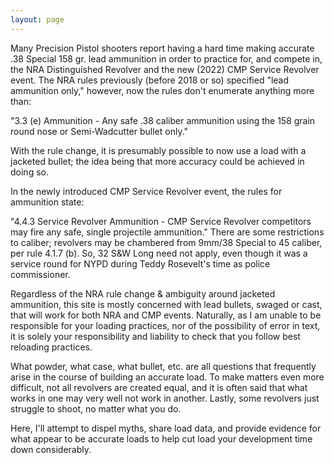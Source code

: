 ```yaml
---
layout: page
---
```

Many Precision Pistol shooters report having a hard time making accurate .38 Special 158 gr. lead ammunition in order to practice for, and compete in, the NRA Distinguished Revolver and the new (2022) CMP Service Revolver event. The NRA rules previously (before 2018 or so) specified "lead ammunition only," however, now the rules don't enumerate anything more than:

"3.3 (e)  Ammunition -  Any  safe  .38  caliber  ammunition  using  the  158 grain round nose or Semi-Wadcutter bullet only."

With the rule change, it is presumably possible to now use a load with a jacketed bullet; the idea being that more accuracy could be achieved in doing so.

In the newly introduced CMP Service Revolver event, the rules for ammunition state:

"4.4.3 Service Revolver Ammunition - CMP Service Revolver competitors may fire any safe, single projectile ammunition." There are some restrictions to caliber; revolvers may be chambered from 9mm/38 Special to 45 caliber, per rule 4.1.7 (b). So, 32 S&W Long need not apply, even though it was a service round for NYPD during Teddy Rosevelt's time as police commissioner.

Regardless of the NRA rule change & ambiguity around jacketed ammunition, this site is mostly concerned with lead bullets, swaged or cast, that will work for both NRA and CMP events. Naturally, as I am unable to be responsible for your loading practices, nor of the possibility of error in text, it is solely your responsibility and liability to check that you follow best reloading practices.

What powder, what case, what bullet, etc. are all questions that frequently arise in the course of building an accurate load. To make matters even more difficult, not all revolvers are created equal, and it is often said that what works in one may very well not work in another. Lastly, some revolvers just struggle to shoot, no matter what you do.

Here, I'll attempt to dispel myths, share load data, and provide evidence
for what appear to be accurate loads to help cut load your development time down considerably.

